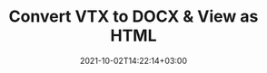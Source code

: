 ---
############################# Static ############################
layout: "autogen"
date: 2021-10-02T14:22:14+03:00
draft: false
path: "total/net/conversion/vtx-to-docx/"

############################# Head ############################
head_title: "Convert VTX to DOCX in C# VB.NET & View as HTML"
head_description: "Code example to convert VTX to DOCX and 100+ other file formats in .NET (C#, VB.NET, ASP.NET & .NET Core) applications. Display the Converted DOCX document as HTML viewer."

############################# Header ############################
title: "Convert VTX to DOCX & View as HTML"
description: "Programmatically convert VTX to DOCX in .NET applications using flexible options to customize the resultant document. Convert the complete document or specific pages based on page numbers or selective page ranges using the .NET document conversion library."

############################# SubMenu ############################
submenu:
    enable: false

############################# Content ############################
content:
    enable: true
    block:
    - title_left: "VTX to DOCX Conversion in C# .NET"
      content_left: |
          VTX to DOCX file conversion using C#. Add watermark and view the converted document as HTML without using any external software.

          -   Create **Converter** object to convert VTX document
          -   Set the convert options for DOCX format
          -   Call **Convert** method of **Converter** class instance for conversion to DOCX
          -   Set options for HTML viewer
          -   Create **Viewer** object to view converted DOCX as HTML
          
      title_right: "Convert Whole Document or Specific Pages"
      content_right: |
          You require `GroupDocs.Conversion` & `GroupDocs.Viewer` namespaces to convert between a wide range of popular document types such as PDF, Microsoft Word, Excel, PowerPoint, Project, Outlook, HTML, diagrams and image file formats. Explore other [.NET APIs for Office documents](https://products.conholdate.com/total/net/) as offered by Conholdate.Total.
          
          Get the respective assembly files from the [downloads](https://downloads.conholdate.com/total/net) or fetch the whole package from [Nuget](https://www.nuget.org/packages/Conholdate.Total/) to add 'Conholdate.Total` directly in your workspace.
          
      code: |
          ```cs {linenos=false}
          // Convert VTX to DOCX using GroupDocs.Conversion API
          // Create Converter object to convert VTX document
          using (Converter converter = new Converter("input.vtx"))
          {
              // set the convert options for DOCX format
              var convertOptions = converter.GetPossibleConversions()["docx"].ConvertOptions;

              // convert to DOCX format
              converter.Convert("output.docx", convertOptions);
          }

          // Set options for HTML viewer
          HtmlViewOptions viewOptions = HtmlViewOptions.ForEmbeddedResources("output{0}.html");

          // Create Viewer object to view converted DOCX as HTML
          using (Viewer viewer = new Viewer("output.docx"))
          {
              viewer.View(viewOptions);
          }
          ```
    - title_left: "Add Watermark to Converted DOCX in C#"
      content_left: |
          Accurately convert documents (VTX to DOCX) exactly as the original file and apply text or image watermarks to the converted document pages using C# .NET.

          -   Create **Converter** object to convert VTX document
          -   Create new instance of **WatermarkOptions** class
          -   Specify watermark properties (color, width, text, image etc)
          -   Instantiate the proper **ConvertOptions** class
          -   Set **Watermark** property of the **ConvertOptions** instance
          -   Call **Convert** method of **Converter** class instance for conversion to DOCX
        
      title_right: "Source Document Information Extraction"
      content_right: |
          The documents information extraction feature not only allows getting the basic information about the source document file but it also supports extracting some valuable file-format specific information such as project start and end dates of a Microsoft Project file, any printing restrictions on a PDF document, list of folders enclosed in an Outlook data file etc. 

          Convert popular document file formats on different operating systems such as Windows, Linux or macOS while using platforms such as Windows Azure, Mono and Xamarin.
          
      code: |
          ```cs {linenos=false}
          // Create Converter object to convert VTX document
          using (Converter converter = new Converter("input.vtx"))
          {
              // Create new instance of WatermarkOptions class
              WatermarkOptions watermark = new WatermarkOptions
              {
                  Text = "Sample watermark",
                  Color = Color.Red,
                  Width = 100,
                  Height = 100,
                  Background = true
              };

              // Instantiate the proper ConvertOptions class
              PdfConvertOptions options = new PdfConvertOptions
              {
                  Watermark = watermark
              };

              // convert to DOCX format
              converter.Convert("output.docx", options);
          }
          ```
############################# About Formats ############################
about_formats:
    enable: false
############################# More Formats ############################
more_formats:
    enable: true
    auto: false
    other_out_formats: PDF DOCX DOT DOTX DOTM TXT RTF HTML MHTML XLS XLSX XLSM XLT XLTX XLTM CSV DIF PPT PPTX PPS PPSX POT POTX POTM ODT OTT OTP ODP ODS EMZ WMZ SVGZ TEX DCM WMF BMP PNG GIF JPEG TIFF
############################# Back to top ###############################
back_to_top:
  enable: true
---